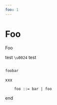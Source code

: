 ```yaml
---
foo: 1
---
```

# Foo

Foo

test `\u0024` test

```foobar

foobar

```
xxx

```railroad
    foo ::= bar | foo
```

end